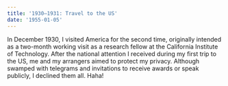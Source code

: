 ```yaml
---
title: '1930–1931: Travel to the US'
date: '1955-01-05'
---
```


In December 1930, I visited America for the second time, originally intended as a two-month working visit as a research fellow at the California Institute of Technology.
After the national attention I received during my first trip to the US, me and my arrangers aimed to protect my privacy. 
Although swamped with telegrams and invitations to receive awards or speak publicly, I declined them all. 
Haha!


